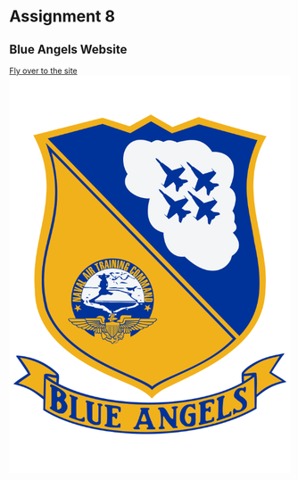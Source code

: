 # Assignment 8
## Blue Angels Website
[Fly over to the site](https://bridgerfiore.github.io/MART341-WebDesign/Assignment_8/)
![Blue Angel Insignia](./Images/800px-Blue_Angels_Insignia.svg.png)